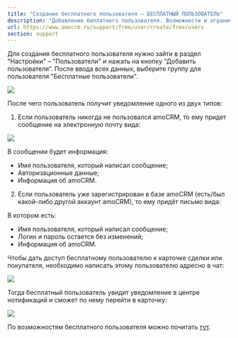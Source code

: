 ```yaml
---
title: "Создание бесплатного пользователя — БЕСПЛАТНЫЙ ПОЛЬЗОВАТЕЛЬ"
description: "Добавление беплатного пользователя. Возможности и ограничения бесплатного пользователя. Как докупить лицензию на пользователя"
url: https://www.amocrm.ru/support/free/user/create/free/users
section: support
---
```


Для создания бесплатного пользователя нужно зайти в раздел "Настройки" – "Пользователи" и нажать на кнопку “Добавить пользователя”. После ввода всех данных, выберите группу для пользователя "Бесплатные пользователи".

![](/uploads/2023/12/freeu1.png)

После чего пользователь получит уведомление одного из двух типов:

1) Если пользователь никогда не пользовался amoCRM, то ему придет сообщение на электронную почту вида:

![](/uploads/2023/12/freeu2.png)

В сообщении будет информация:

- Имя пользователя, который написал сообщение;
- Авторизационные данные;
- Информация об amoCRM.

2) Если пользователь уже зарегистрирован в базе amoCRM (есть/был какой-либо другой аккаунт amoCRM), то ему придёт письмо вида:

В котором есть:

- Имя пользователя, который написал сообщение;
- Логин и пароль остается без изменений;
- Информация об amoCRM.

Чтобы дать доступ бесплатному пользователю к карточке сделки или покупателя, необходимо написать этому пользователю адресно в чат:

![](/uploads/2023/12/freeu3.png)

Тогда бесплатный пользователь увидит уведомление в центре нотификаций и сможет по нему перейти в карточку:

![](/uploads/2023/12/freeu4.png)

По возможностям бесплатного пользователя можно почитать [тут](https://www.amocrm.ru/support/free_user/chance_free_users).